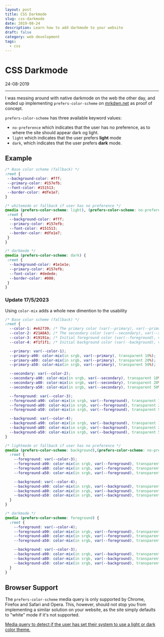 ```yaml
---
layout: post
title: CSS Darkmode
slug: css-darkmode
date: 2019-08-24
description: Learn how to add darkmode to your website
draft: false
category: web development
tags:
  - css
---
```


# CSS Darkmode

<p class='timestamp'><time datetime='24-08-2019'>24-08-2019</time></p>
<hr>

I was messing around with native darkmode on the web the other day, and ended up implementing
`prefers-color-scheme` on <a href="https://mrkdwn.net">mrkdwn.net</a> as proof of concept.

`prefers-color-scheme` has three available keyword values:

- `no-preference` which indicates that the user has no preference, as to where the site should appear dark og light.
- `light` which indicates that the user prefers **light** mode
- `dark`, which indicates that the user prefers **dark** mode.

## Example

```css
/* Base color scheme (fallback) */
:root {
 --background-color: #fff;
 --primary-color: #157efb;
 --font-color: #151513;
 --border-color: #dfe1e7;
}

/* whitemode or fallback if user has no preference */
@media (prefers-color-scheme: light), (prefers-color-scheme: no-preference) {
 :root {
  --background-color: #fff;
  --primary-color: #157efb;
  --font-color: #151513;
  --border-color: #dfe1e7;
 }
}

/* darkmode */
@media (prefers-color-scheme: dark) {
 :root {
  --background-color: #1e1e1e;
  --primary-color: #157efb;
  --font-color: #dedede;
  --border-color: #000;
 }
}
```

### Update 17/5/2023

Using `color-mix` adds a whole new dimention to the usability

```CSS
/* Base color scheme (fallback) */
:root {
  --color-1: #e62739; /* The primary color (var(--primary), var(--primary-a90), var(--primary-80), var(--primary-a50)) */
  --color-2: #21A8A3; /* The secondary color (var(--secondary), var(--secondary-a90), var(--secondary-80), var(--secondary-a50)) */
  --color-3: #19191a; /* Initial foreground color (var(--foreground), var(--foreground-a90), var(--foreground-80), var(--foreground-a50)) */
  --color-4: #f1f1f1; /* Initial background color (var(--background), var(--background-a90), var(--background-80), var(--background-a50)) */

  --primary: var(--color-1);
  --primary-a90: color-mix(in srgb, var(--primary), transparent 10%);
  --primary-a80: color-mix(in srgb, var(--primary), transparent 20%);
  --primary-a50: color-mix(in srgb, var(--primary), transparent 50%);

  --secondary: var(--color-2);
  --secondary-a90: color-mix(in srgb, var(--secondary), transparent 10%);
  --secondary-a80: color-mix(in srgb, var(--secondary), transparent 20%);
  --secondary-a50: color-mix(in srgb, var(--secondary), transparent 50%);

  --foreground: var(--color-3);
  --foreground-a90: color-mix(in srgb, var(--foreground), transparent 10%);
  --foreground-a80: color-mix(in srgb, var(--foreground), transparent 20%);
  --foreground-a50: color-mix(in srgb, var(--foreground), transparent 50%);

  --background: var(--color-4);
  --background-a90: color-mix(in srgb, var(--background), transparent 10%);
  --background-a80: color-mix(in srgb, var(--background), transparent 20%);
  --background-a50: color-mix(in srgb, var(--background), transparent 50%);
}

/* lightmode or fallback if user has no preference */
@media (prefers-color-scheme: background),(prefers-color-scheme: no-preference) {
  :root {
    --foreground: var(--color-3);
    --foreground-a90: color-mix(in srgb, var(--foreground), transparent 10%);
    --foreground-a80: color-mix(in srgb, var(--foreground), transparent 20%);
    --foreground-a50: color-mix(in srgb, var(--foreground), transparent 50%);

    --background: var(--color-4);
    --background-a90: color-mix(in srgb, var(--background), transparent 10%);
    --background-a80: color-mix(in srgb, var(--background), transparent 20%);
    --background-a50: color-mix(in srgb, var(--background), transparent 50%);
  }
}

/* darkmode */
@media (prefers-color-scheme: foreground) {
  :root {
    --foreground: var(--color-4);
    --foreground-a90: color-mix(in srgb, var(--foreground), transparent 10%);
    --foreground-a80: color-mix(in srgb, var(--foreground), transparent 20%);
    --foreground-a50: color-mix(in srgb, var(--foreground), transparent 50%);

    --background: var(--color-3);
    --background-a90: color-mix(in srgb, var(--background), transparent 10%);
    --background-a80: color-mix(in srgb, var(--background), transparent 20%);
    --background-a50: color-mix(in srgb, var(--background), transparent 50%);
  }
}
```

## Browser Support

The `prefers-color-scheme` media query is only supported by Chrome, Firefox and Safari and Opera.
This, however, should not stop you from implementing a similar solution on your website, as the site simply defaults to
"white" mode if it's not supported.

<p class="ciu_embed" data-feature="prefers-color-scheme" data-periods="future_1,current,past_1,past_2" data-accessible-colours="false">
  <a href="https://caniuse.com/#feat=prefers-color-scheme">Media query to detect if the user has set their system to use a light or dark color theme.</a>
</p>
<script src="https://cdn.jsdelivr.net/gh/ireade/caniuse-embed/public/caniuse-embed.min.js"></script>
